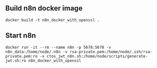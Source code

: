 ## Build n8n docker image
```
docker build -t n8n_docker_with_openssl .
```

## Start n8n
```
docker run -it --rm --name n8n -p 5678:5678 -v n8n_data:/home/node/.n8n -v rsa-private.pem:/home/node/.ssh/rsa-private.pem:ro -v ctos_jwt_n8n.sh:/home/node/scripts/generate-jwt.sh:ro n8n_docker_with_openssl
```
